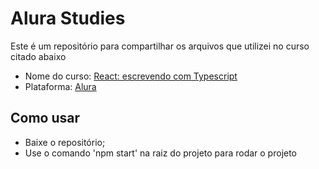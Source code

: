 # Alura Studies
Este é um repositório para compartilhar os arquivos que utilizei no curso citado abaixo

- Nome do curso: [React: escrevendo com Typescript](https://cursos.alura.com.br/course/react-modernizando-escrever-typescript)
- Plataforma: [Alura](https://cursos.alura.com.br/)


## Como usar
- Baixe o repositório;
- Use o comando 'npm start' na raiz do projeto para rodar o projeto
